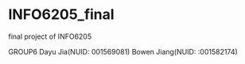 # INFO6205_final
final project of INFO6205

GROUP6
Dayu Jia(NUID: 001569081)
Bowen Jiang(NUID: :001582174)
